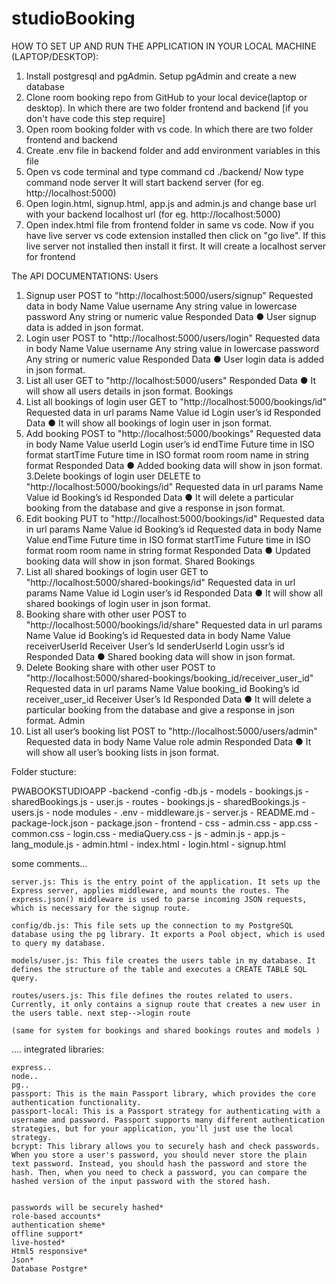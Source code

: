 # studioBooking
HOW TO SET UP AND RUN THE APPLICATION IN YOUR LOCAL MACHINE (LAPTOP/DESKTOP):

1. Install postgresql and pgAdmin.
Setup pgAdmin and create a new database
2. Clone room booking repo from GitHub to your local device(laptop or desktop). In which there
are two folder frontend and backend
[if you don't have code this step require]
3. Open room booking folder with vs code. In which there are two folder frontend and backend
4. Create .env file in backend folder and add environment variables in this file
5. Open vs code terminal and type command cd ./backend/
Now type command node server
It will start backend server
(for eg. http://localhost:5000)
6. Open login.html, signup.html, app.js and admin.js and change base url with your backend
localhost url
(for eg. http://localhost:5000)
7. Open index.html file from frontend folder in same vs code. Now if you have live server vs
code extension installed then click on "go live".
If this live server not installed then install it first. It will create a localhost server for frontend



The API DOCUMENTATIONS: 
Users
1. Signup user
POST to "http://localhost:5000/users/signup"
Requested data in body
Name Value
username Any string value in lowercase
password Any string or numeric value
Responded Data
● User signup data is added in json format.
2. Login user
POST to "http://localhost:5000/users/login"
Requested data in body
Name Value
username Any string value in lowercase
password Any string or numeric value
Responded Data
● User login data is added in json format.
3. List all user
GET to "http://localhost:5000/users"
Responded Data
● It will show all users details in json format.
Bookings
1. List all bookings of login user
GET to "http://localhost:5000/bookings/id"
Requested data in url params
Name Value
id Login user’s id
Responded Data
● It will show all bookings of login user in json format.
2. Add booking
POST to "http://localhost:5000/bookings"
Requested data in body
Name Value
userId Login user’s id
endTime Future time in ISO format
startTime Future time in ISO format
room room name in string format
Responded Data
● Added booking data will show in json format.
3.Delete bookings of login user
DELETE to "http://localhost:5000/bookings/id"
Requested data in url params
Name Value
id Booking’s id
Responded Data
● It will delete a particular booking from the database and give a response in json format.
4. Edit booking
PUT to "http://localhost:5000/bookings/id"
Requested data in url params
Name Value
id Booking’s id
Requested data in body
Name Value
endTime Future time in ISO format
startTime Future time in ISO format
room room name in string format
Responded Data
● Updated booking data will show in json format.
Shared Bookings
1. List all shared bookings of login user
GET to "http://localhost:5000/shared-bookings/id"
Requested data in url params
Name Value
id Login user’s id
Responded Data
● It will show all shared bookings of login user in json format.
4. Booking share with other user
POST to "http://localhost:5000/bookings/id/share"
Requested data in url params
Name Value
id Booking’s id
Requested data in body
Name Value
receiverUserId Receiver User’s Id
senderUserId Login ussr’s id
Responded Data
● Shared booking data will show in json format.
4. Delete Booking share with other user
POST to "http://localhost:5000/shared-bookings/booking_id/receiver_user_id"
Requested data in url params
Name Value
booking_id Booking’s id
receiver_user_id Receiver User’s Id
Responded Data
● It will delete a particular booking from the database and give a response in json format.
Admin
1. List all user‘s booking list
POST to "http://localhost:5000/users/admin"
Requested data in body
Name Value
role admin
Responded Data
● It will show all user’s booking lists in json format.

Folder stucture:

PWABOOKSTUDIOAPP
                -backend
                        -config
                            -db.js
                        - models
                            - bookings.js
                            - sharedBookings.js
                            - user.js
                        - routes
                            - bookings.js
                            - sharedBookings.js
                            - users.js
                        - node modules
                    - .env
                    - middleware.js
                    - server.js
                    - README.md
                    - package-lock.json
                    - package.json
                - frontend
                    - css
                       - admin.css
                       - app.css
                       - common.css
                       - login.css
                       - mediaQuery.css
                    - js
                       - admin.js
                       - app.js
                       - lang_module.js
                    - admin.html
                    - index.html
                    - login.html
                    - signup.html  




some comments...

    server.js: This is the entry point of the application. It sets up the Express server, applies middleware, and mounts the routes. The express.json() middleware is used to parse incoming JSON requests, which is necessary for the signup route.

    config/db.js: This file sets up the connection to my PostgreSQL database using the pg library. It exports a Pool object, which is used to query my database.

    models/user.js: This file creates the users table in my database. It defines the structure of the table and executes a CREATE TABLE SQL query.

    routes/users.js: This file defines the routes related to users. Currently, it only contains a signup route that creates a new user in the users table. next step-->login route

    (same for system for bookings and shared bookings routes and models )





....
integrated libraries:

    express..
    node..
    pg..
    passport: This is the main Passport library, which provides the core authentication functionality.
    passport-local: This is a Passport strategy for authenticating with a username and password. Passport supports many different authentication strategies, but for your application, you'll just use the local strategy.
    bcrypt: This library allows you to securely hash and check passwords. When you store a user's password, you should never store the plain text password. Instead, you should hash the password and store the hash. Then, when you need to check a password, you can compare the hashed version of the input password with the stored hash.


    passwords will be securely hashed*
    role-based accounts*
    authentication sheme*
    offline support*
    live-hosted*
    Html5 responsive*
    Json*
    Database Postgre*